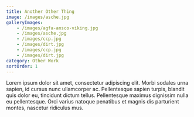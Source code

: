 ```yaml
---
title: Another Other Thing
image: /images/asche.jpg
galleryImages:
    - /images/agfa-ansco-viking.jpg
    - /images/asche.jpg
    - /images/ccp.jpg
    - /images/dirt.jpg
    - /images/ccp.jpg
    - /images/dirt.jpg
category: Other Work
sortOrder: 1
---
```


Lorem ipsum dolor sit amet, consectetur adipiscing elit. Morbi sodales urna sapien, id cursus nunc ullamcorper ac. Pellentesque sapien turpis, blandit quis dolor eu, tincidunt dictum tellus. Pellentesque maximus dignissim nulla eu pellentesque. Orci varius natoque penatibus et magnis dis parturient montes, nascetur ridiculus mus.
